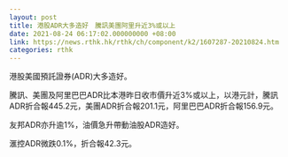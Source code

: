 ```yaml
---
layout: post
title: 港股ADR大多造好　騰訊美團阿里升近3%或以上
date: 2021-08-24 06:17:02.000000000 +08:00
link: https://news.rthk.hk/rthk/ch/component/k2/1607287-20210824.htm
categories: rthk
---
```


港股美國預託證券(ADR)大多造好。

騰訊、美團及阿里巴巴ADR比本港昨日收市價升近3%或以上，以港元計，騰訊ADR折合報445.2元，美團ADR折合報201.1元，阿里巴巴ADR折合報156.9元。

友邦ADR亦升逾1%，油價急升帶動油股ADR造好。

滙控ADR微跌0.1%，折合報42.3元。
